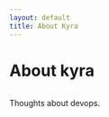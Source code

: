 ```yaml
---
layout: default
title: About Kyra
---
```


<div class="post">
	<h1 class="pageTitle">About kyra</h1>
	<img src="{{ '/assets/img/touring.jpg' }}" alt="">
	<p class="intro">Thoughts about devops.</p>
</div>

